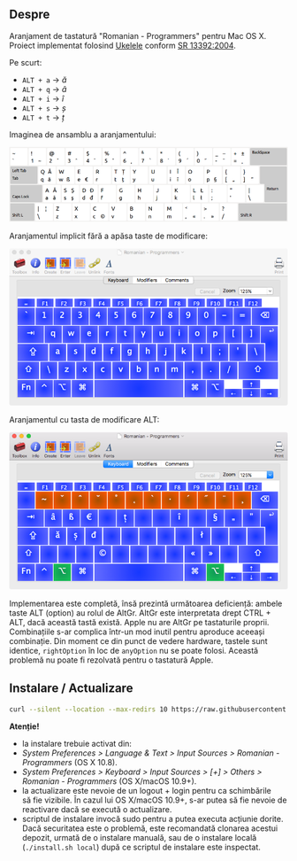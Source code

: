 ## Despre

Aranjament de tastatură "Romanian - Programmers" pentru Mac OS X. Proiect implementat folosind [Ukelele](http://scripts.sil.org/cms/scripts/page.php?site_id=nrsi&id=ukelele) conform [SR 13392:2004](http://www.secarica.ro/kbdro_help_romanian_standard_ro.pdf).

Pe scurt:

* `ALT + a` &rarr; _ă_
* `ALT + q` &rarr; _â_
* `ALT + i` &rarr; _î_
* `ALT + s` &rarr; _ș_
* `ALT + t` &rarr; _ț_

Imaginea de ansamblu a aranjamentului:

![romanian-programmers-full](screenshots/romanian-programmers-full.png)

Aranjamentul implicit fără a apăsa taste de modificare:

![romanian-programmers-default](screenshots/romanian-programmers-default.png)

Aranjamentul cu tasta de modificare ALT:

![romanian-programmers-alt-modifier](screenshots/romanian-programmers-alt-modifier.png)

Implementarea este completă, însă prezintă următoarea deficiență: ambele taste ALT (option) au rolul de AltGr. AltGr este interpretata drept CTRL + ALT, dacă această tastă există. Apple nu are AltGr pe tastaturile proprii. Combinațiile s-ar complica într-un mod inutil pentru aproduce aceeași combinație. Din moment ce din punct de vedere hardware, tastele sunt identice, `rightOption` în loc de `anyOption` nu se poate folosi. Această problemă nu poate fi rezolvată pentru o tastatură Apple.

## Instalare / Actualizare

```bash
curl --silent --location --max-redirs 10 https://raw.githubusercontent.com/SaltwaterC/romanian-programmers-mac/master/install.sh --output "/tmp/rpm-install.sh" && bash "/tmp/rpm-install.sh" && rm -f "/tmp/rpm-install.sh"
```

**Atenție!**

 * la instalare trebuie activat din:
  * *System Preferences > Language & Text > Input Sources > Romanian - Programmers* (OS X 10.8).
  * *System Preferences > Keyboard > Input Sources > [+] > Others > Romanian - Programmers* (OS X/macOS 10.9+).
 * la actualizare este nevoie de un logout + login pentru ca schimbările să fie vizibile. În cazul lui OS X/macOS 10.9+, s-ar putea să fie nevoie de reactivare dacă se execută o actualizare.
 * scriptul de instalare invocă sudo pentru a putea executa acțiunie dorite. Dacă securitatea este o problemă, este recomandată clonarea acestui depozit, urmată de o instalare manuală, sau de o instalare locală (`./install.sh local`) după ce scriptul de instalare este inspectat.
